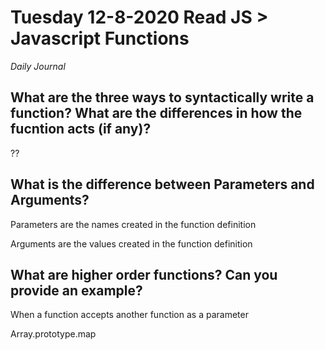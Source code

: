 # Tuesday 12-8-2020 Read JS > Javascript Functions
_Daily Journal_ 

## What are the three ways to syntactically write a function? What are the differences in how the fucntion acts (if any)?

??

## What is the difference between Parameters and Arguments? 

Parameters are the names created in the function definition

Arguments are the values created in the function definition


## What are higher order functions? Can you provide an example? 

When a function accepts another function as a parameter

Array.prototype.map








